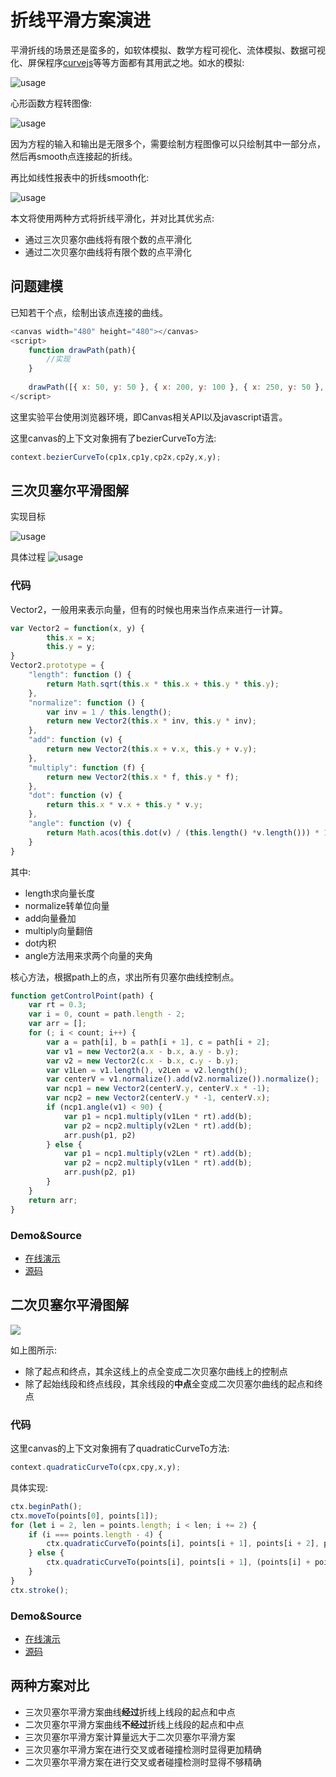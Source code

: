 ﻿# 折线平滑方案演进

平滑折线的场景还是蛮多的，如软体模拟、数学方程可视化、流体模拟、数据可视化、屏保程序[curvejs](https://github.com/AlloyTeam/curvejs)等等方面都有其用武之地。如水的模拟:

![usage](http://images0.cnblogs.com/blog2015/105416/201508/251939571561058.png)

心形函数方程转图像:

![usage](http://images0.cnblogs.com/blog2015/105416/201508/251940011098732.png)

因为方程的输入和输出是无限多个，需要绘制方程图像可以只绘制其中一部分点，然后再smooth点连接起的折线。

再比如线性报表中的折线smooth化:

![usage](http://images0.cnblogs.com/blog2015/105416/201508/251939511257781.png)

本文将使用两种方式将折线平滑化，并对比其优劣点:

* 通过三次贝塞尔曲线将有限个数的点平滑化
* 通过二次贝塞尔曲线将有限个数的点平滑化

## 问题建模
已知若干个点，绘制出该点连接的曲线。

```javascript
<canvas width="480" height="480"></canvas>
<script>
    function drawPath(path){
        //实现
    }
    
    drawPath([{ x: 50, y: 50 }, { x: 200, y: 100 }, { x: 250, y: 50 }, { x: 350, y: 150 }, { x: 370, y: 100 }, { x: 570, y: 200 }])
</script>
```

这里实验平台使用浏览器环境，即Canvas相关API以及javascript语言。

这里canvas的上下文对象拥有了bezierCurveTo方法:

```javascript
context.bezierCurveTo(cp1x,cp1y,cp2x,cp2y,x,y);
```


## 三次贝塞尔平滑图解
实现目标

![usage](http://images0.cnblogs.com/blog2015/105416/201508/252022052033323.png)

具体过程
![usage](http://images0.cnblogs.com/blog2015/105416/201508/252022149062488.png)


### 代码
Vector2，一般用来表示向量，但有的时候也用来当作点来进行一计算。
```javascript
var Vector2 = function(x, y) {
        this.x = x;
        this.y = y;
}
Vector2.prototype = {
    "length": function () {
        return Math.sqrt(this.x * this.x + this.y * this.y);
    },
    "normalize": function () {
        var inv = 1 / this.length();
        return new Vector2(this.x * inv, this.y * inv);
    },
    "add": function (v) {
        return new Vector2(this.x + v.x, this.y + v.y);
    },
    "multiply": function (f) {
        return new Vector2(this.x * f, this.y * f);
    },
    "dot": function (v) {
        return this.x * v.x + this.y * v.y;
    },
    "angle": function (v) {
        return Math.acos(this.dot(v) / (this.length() *v.length())) * 180 / Math.PI;
    }
}
```
其中:

* length求向量长度
* normalize转单位向量
* add向量叠加
* multiply向量翻倍
* dot内积
* angle方法用来求两个向量的夹角

核心方法，根据path上的点，求出所有贝塞尔曲线控制点。

```javascript
function getControlPoint(path) {
    var rt = 0.3;
    var i = 0, count = path.length - 2;
    var arr = [];
    for (; i < count; i++) {
        var a = path[i], b = path[i + 1], c = path[i + 2];
        var v1 = new Vector2(a.x - b.x, a.y - b.y);
        var v2 = new Vector2(c.x - b.x, c.y - b.y);
        var v1Len = v1.length(), v2Len = v2.length();
        var centerV = v1.normalize().add(v2.normalize()).normalize();
        var ncp1 = new Vector2(centerV.y, centerV.x * -1);
        var ncp2 = new Vector2(centerV.y * -1, centerV.x);
        if (ncp1.angle(v1) < 90) {
            var p1 = ncp1.multiply(v1Len * rt).add(b);
            var p2 = ncp2.multiply(v2Len * rt).add(b);
            arr.push(p1, p2)
        } else {
            var p1 = ncp1.multiply(v2Len * rt).add(b);
            var p2 = ncp2.multiply(v1Len * rt).add(b);
            arr.push(p2, p1)
        }
    }
    return arr;
}
```

### Demo&Source

* [在线演示](https://alloyteam.github.io/curvejs/asset/smooth.html)
* [源码](https://github.com/AlloyTeam/curvejs/blob/master/asset/smooth.html)

## 二次贝塞尔平滑图解

![](http://images2015.cnblogs.com/blog/105416/201705/105416-20170508113858863-1718221525.jpg)

如上图所示:

* 除了起点和终点，其余这线上的点全变成二次贝塞尔曲线上的控制点
* 除了起始线段和终点线段，其余线段的**中点**全变成二次贝塞尔曲线的起点和终点

### 代码

这里canvas的上下文对象拥有了quadraticCurveTo方法:

```javascript
context.quadraticCurveTo(cpx,cpy,x,y);
```

具体实现:

``` js
ctx.beginPath();
ctx.moveTo(points[0], points[1]);
for (let i = 2, len = points.length; i < len; i += 2) {
    if (i === points.length - 4) {
        ctx.quadraticCurveTo(points[i], points[i + 1], points[i + 2], points[i + 3]);
    } else {
        ctx.quadraticCurveTo(points[i], points[i + 1], (points[i] + points[i + 2]) / 2, ((points[i + 1] + points[i + 3]) / 2));
    }
}
ctx.stroke();
``` 

### Demo&Source

* [在线演示](https://alloyteam.github.io/curvejs/asset/smooth2.html)
* [源码](https://github.com/AlloyTeam/curvejs/blob/master/src/smooth-curve.js)

## 两种方案对比

* 三次贝塞尔平滑方案曲线**经过**折线上线段的起点和中点
* 二次贝塞尔平滑方案曲线**不经过**折线上线段的起点和中点
* 三次贝塞尔平滑方案计算量远大于二次贝塞尔平滑方案
* 三次贝塞尔平滑方案在进行交叉或者碰撞检测时显得更加精确
* 二次贝塞尔平滑方案在进行交叉或者碰撞检测时显得不够精确
